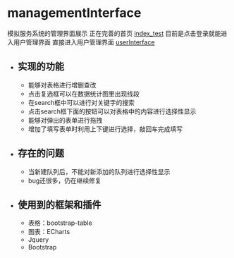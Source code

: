 # managementInterface
模拟服务系统的管理界面展示
正在完善的首页 <a href="http://7xs1wr.com1.z0.glb.clouddn.com/managementInterface/index_test.html">index_test</a>
目前是点击登录就能进入用户管理界面
直接进入用户管理界面 <a href="http://7xs1wr.com1.z0.glb.clouddn.com/managementInterface/userInterface.html">userInterface</a>
+ ## 实现的功能
  + 能够对表格进行增删查改
  + 点击复选框可以在数据统计图里出现线段
  + 在search框中可以进行对关键字的搜索
  + 点击search框下面的按钮可以对表格中的内容进行选择性显示
  + 能够对弹出的表单进行拖拽
  + 增加了填写表单时利用上下键进行选择，敲回车完成填写   
+ ## 存在的问题
  + 当新建队列后，不能对新添加的队列进行选择性显示
  + bug还很多，仍在继续修复    
+ ## 使用到的框架和插件
  + 表格：bootstrap-table
  + 图表：ECharts
  + Jquery
  + Bootstrap
